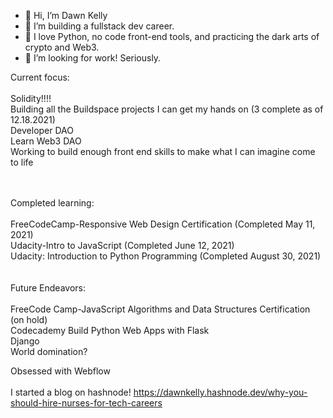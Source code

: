 - 👋 Hi, I’m Dawn Kelly
- 👀 I’m building a fullstack dev career.
- 🌱 I love Python, no code front-end tools, and practicing the dark arts of crypto and Web3. 
- 💞️ I’m looking for work! Seriously. 

Current focus: 
<br><br>
Solidity!!!!<br>
Building all the Buildspace projects I can get my hands on (3 complete as of 12.18.2021)<br>
Developer DAO<br>
Learn Web3 DAO<br>
Working to build enough front end skills to make what I can imagine come to life<br>


<br><br>
Completed learning:<br><br>
FreeCodeCamp-Responsive Web Design Certification (Completed May 11, 2021)<br>
Udacity-Intro to JavaScript (Completed June 12, 2021)<br>
Udacity: Introduction to Python Programming (Completed August 30, 2021)<br>
<br><br>
Future Endeavors:<br><br>
FreeCode Camp-JavaScript Algorithms and Data Structures Certification (on hold)<br>
Codecademy Build Python Web Apps with Flask<br>
Django<br>
World domination? 

Obsessed with Webflow <br><br>
I started a blog on hashnode! https://dawnkelly.hashnode.dev/why-you-should-hire-nurses-for-tech-careers


    
  

<!---
dawnkelly09/dawnkelly09 is a ✨ special ✨ repository because its `README.md` (this file) appears on your GitHub profile.
You can click the Preview link to take a look at your changes.
--->
